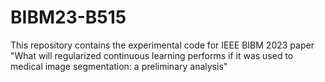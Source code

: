 # BIBM23-B515
This repository contains the experimental code for IEEE BIBM 2023 paper "What will regularized continuous learning performs if it was used to medical image segmentation: a preliminary analysis"

